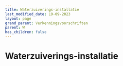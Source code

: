 ```yaml
---
title: Waterzuiverings-installatie
last_modified_date: 19-09-2023
layout: page
grand_parent: Verkenningsvoorschriften
parent: W
has_children: false
---
```


Waterzuiverings-installatie
===========================

